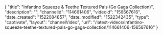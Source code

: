{
    "title": "Infantino Squeeze & Teethe Textured Pals (Go Gaga Collection)",
    "description": "",
    "channelid": "114661406",
    "videoid": "156567616",
    "date_created": "1522084857",
    "date_modified": "1522342435",
    "type": "captivate",
    "layout": "channelVideo",
    "url": "\/latest-videos\/infantino-squeeze-teethe-textured-pals-go-gaga-collection\/114661406-156567616"
}